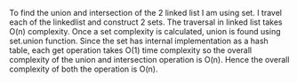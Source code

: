 To find the union and intersection of the 2 linked list I am using set. I travel each of the linkedlist and construct 2 sets. The traversal in linked list takes O(n) complexity. Once a set complexity is calculated, union is found using set.union function. Since the set has internal implementation as a hash table, each get operation takes O(1) time complexity so the overall complexity of the union and intersection operation is O(n). Hence the overall complexity of both the operation is O(n).